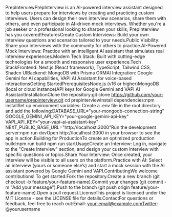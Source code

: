 PrepInterviewPrepInterview is an AI-powered interview assistant designed to help users prepare for interviews by creating and practicing custom interviews. Users can design their own interview scenarios, share them with others, and even participate in AI-driven mock interviews. Whether you're a job seeker or a professional looking to sharpen your skills, PrepInterview has you covered!FeaturesCreate Custom Interviews: Build your own interview questions and scenarios tailored to your needs.Public Visibility: Share your interviews with the community for others to practice.AI-Powered Mock Interviews: Practice with an intelligent AI assistant that simulates real interview experiences.Modern Tech Stack: Built with cutting-edge technologies for a smooth and responsive user experience.Tech StackFrontend: Next.js (React framework), TypeScript, Tailwind CSS, Shadcn UIBackend: MongoDB with Prisma ORMAI Integration: Google Gemini for AI capabilities, VAPI AI Assistant for voice-based interactionsGetting StartedPrerequisitesNode.js (v16 or higher)MongoDB (local or cloud instance)API keys for Google Gemini and VAPI AI AssistantInstallationClone the repository:git clone https://github.com/your-username/prepinterview.git
cd prepinterviewInstall dependencies:npm installSet up environment variables: Create a .env file in the root directory and add the following:DATABASE_URL="your-mongodb-connection-string"
GOOGLE_GEMINI_API_KEY="your-google-gemini-api-key"
VAPI_API_KEY="your-vapi-ai-assistant-key"
NEXT_PUBLIC_BASE_URL="http://localhost:3000"Run the development server:npm run devOpen http://localhost:3000 in your browser to see the app in action.Building for ProductionTo create an optimized production build:npm run build
npm run startUsageCreate an Interview: Log in, navigate to the "Create Interview" section, and design your custom interview with specific questions or topics.Share Your Interview: Once created, your interview will be visible to all users on the platform.Practice with AI: Select an interview (yours or someone else’s) and start a mock session with the AI assistant powered by Google Gemini and VAPI.ContributingWe welcome contributions! To get started:Fork the repository.Create a new branch (git checkout -b feature/your-feature-name).Commit your changes (git commit -m "Add your message").Push to the branch (git push origin feature/your-feature-name).Open a pull request.LicenseThis project is licensed under the MIT License - see the LICENSE file for details.ContactFor questions or feedback, feel free to reach out:Email: your-email@example.comTwitter: @yourusername
